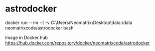 # astrodocker

docker run --rm -it -v C:\Users\Neomatrix\Desktop\data:/data neomatrixcode/astrodocker bash


Image in Docker hub
https://hub.docker.com/repository/docker/neomatrixcode/astrodocker
